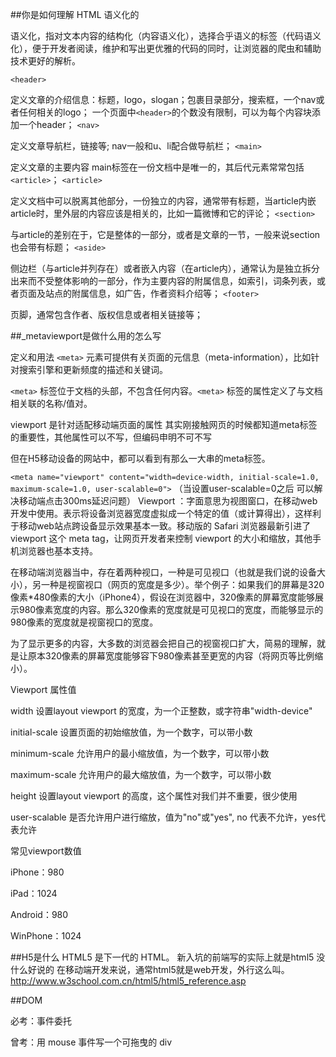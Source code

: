 ##你是如何理解 HTML 语义化的

语义化，指对文本内容的结构化（内容语义化），选择合乎语义的标签（代码语义化），便于开发者阅读，维护和写出更优雅的代码的同时，让浏览器的爬虫和辅助技术更好的解析。

`<header>`

定义文章的介绍信息：标题，logo，slogan；包裹目录部分，搜索框，一个nav或者任何相关的logo；
一个页面中`<header>`的个数没有限制，可以为每个内容块添加一个header；
`<nav>`

定义文章导航栏，链接等;
nav一般和u、li配合做导航栏；
`<main>`

定义文章的主要内容
main标签在一份文档中是唯一的，其后代元素常常包括`<article>`；
`<article>`

定义文档中可以脱离其他部分，一份独立的内容，通常带有标题，当article内嵌article时，里外层的内容应该是相关的，比如一篇微博和它的评论；
`<section>`

与article的差别在于，它是整体的一部分，或者是文章的一节，一般来说section也会带有标题；
`<aside>`

侧边栏（与article并列存在）或者嵌入内容（在article内），通常认为是独立拆分出来而不受整体影响的一部分，作为主要内容的附属信息，如索引，词条列表，或者页面及站点的附属信息，如广告，作者资料介绍等；
`<footer>`

页脚，通常包含作者、版权信息或者相关链接等；

##_metaviewport是做什么用的怎么写

定义和用法
`<meta>` 元素可提供有关页面的元信息（meta-information），比如针对搜索引擎和更新频度的描述和关键词。

`<meta>` 标签位于文档的头部，不包含任何内容。`<meta>` 标签的属性定义了与文档相关联的名称/值对。

viewport 是针对适配移动端页面的属性
其实刚接触网页的时候都知道meta标签的重要性，其他属性可以不写，但编码申明不可不写

但在H5移动设备的网站中，都可以看到有那么一大串的meta标签。

`<meta name="viewport" content="width=device-width, initial-scale=1.0, maximum-scale=1.0, user-scalable=0">`
（当设置user-scalable=0之后 可以解决移动端点击300ms延迟问题）
Viewport ：字面意思为视图窗口，在移动web开发中使用。表示将设备浏览器宽度虚拟成一个特定的值（或计算得出），这样利于移动web站点跨设备显示效果基本一致。移动版的 Safari 浏览器最新引进了 viewport 这个 meta tag，让网页开发者来控制 viewport 的大小和缩放，其他手机浏览器也基本支持。

在移动端浏览器当中，存在着两种视口，一种是可见视口（也就是我们说的设备大小），另一种是视窗视口（网页的宽度是多少）。举个例子：如果我们的屏幕是320像素*480像素的大小（iPhone4），假设在浏览器中，320像素的屏幕宽度能够展示980像素宽度的内容。那么320像素的宽度就是可见视口的宽度，而能够显示的980像素的宽度就是视窗视口的宽度。

为了显示更多的内容，大多数的浏览器会把自己的视窗视口扩大，简易的理解，就是让原本320像素的屏幕宽度能够容下980像素甚至更宽的内容（将网页等比例缩小）。

Viewport 属性值

width	设置layout viewport 的宽度，为一个正整数，或字符串"width-device"

initial-scale	设置页面的初始缩放值，为一个数字，可以带小数

minimum-scale	允许用户的最小缩放值，为一个数字，可以带小数

maximum-scale	允许用户的最大缩放值，为一个数字，可以带小数

height	设置layout viewport 的高度，这个属性对我们并不重要，很少使用

user-scalable	是否允许用户进行缩放，值为"no"或"yes", no 代表不允许，yes代表允许

常见viewport数值

iPhone：980

iPad：1024

Android：980

WinPhone：1024

##H5是什么
HTML5 是下一代的 HTML。
新入坑的前端写的实际上就是html5 没什么好说的
在移动端开发来说，通常html5就是web开发，外行这么叫。
http://www.w3school.com.cn/html5/html5_reference.asp

##DOM

必考：事件委托

曾考：用 mouse 事件写一个可拖曳的 div
